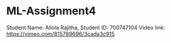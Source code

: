 # ML-Assignment4
Student Name: Allola Rajitha, Student ID: 700747104
Video link: https://vimeo.com/815789696/3cada3c915
